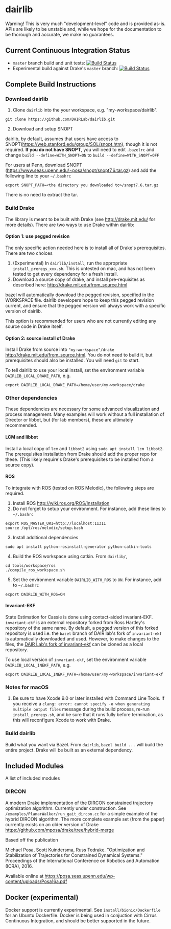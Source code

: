 # dairlib
Warning! This is very much "development-level" code and is provided as-is. APIs are likely to be unstable and, while we hope for the documentation to be thorough and accurate, we make no guarantees.

## Current Continuous Integration Status
* `master` branch build and unit tests: [![Build Status](https://api.cirrus-ci.com/github/DAIRLab/dairlib.svg?task=build&script=test)](https://cirrus-ci.com/github/DAIRLab/dairlib)
* Experimental build against Drake's `master` branch: [![Build Status](https://api.cirrus-ci.com/github/DAIRLab/dairlib.svg?task=drake_master_build&script=test)](https://cirrus-ci.com/github/DAIRLab/dairlib)
## Complete Build Instructions

### Download dairlib
1. Clone `dairlib` into the your workspace, e.g. "my-workspace/dairlib".
```
git clone https://github.com/DAIRLab/dairlib.git
```

2. Download and setup SNOPT

dairlib, by default, assumes that users have access to SNOPT(https://web.stanford.edu/group/SOL/snopt.htm), though it is not required. **If you do not have SNOPT**, you will need to edit `.bazelrc` and change `build --define=WITH_SNOPT=ON` to `build --define=WITH_SNOPT=OFF`

For users at Penn, download SNOPT (https://www.seas.upenn.edu/~posa/snopt/snopt7.6.tar.gz) and add the following line to your `~/.bashrc`
```
export SNOPT_PATH=<the directory you downloaded to>/snopt7.6.tar.gz
```

There is no need to extract the tar.

### Build Drake
The library is meant to be built with Drake (see http://drake.mit.edu/ for more details). There are two ways to use Drake within dairlib:
#### Option 1: use pegged revision
The only specific action needed here is to install all of Drake's prerequisites. There are two choices
1. (Experimental) In `dairlib/install`, run the appropriate `install_prereqs_xxx.sh`. This is untested on mac, and has not been tested to get every dependency for a fresh install.
2. Download a source copy of drake, and install pre-requisites as described here: http://drake.mit.edu/from_source.html

bazel will automatically download the pegged revision, specified in the WORKSPACE file. dairlib developers hope to keep this pegged revision current, and ensure that the pegged version will always work with a specific version of dairlib.

This option is recommended for users who are not currently editing any source code in Drake itself.
#### Option 2: source install of Drake
Install Drake from source into `"my-workspace"/drake` http://drake.mit.edu/from_source.html. You do not need to build it, but prerequisites should also be installed. You will need `git` to start.

To tell dairlib to use your local install, set the environment variable `DAIRLIB_LOCAL_DRAKE_PATH`, e.g.
```
export DAIRLIB_LOCAL_DRAKE_PATH=/home/user/my-workspace/drake
```

### Other dependencies
These dependencies are necessary for some advanced visualization and process management. Many examples will work without a full installation of Director or libbot, but (for lab members), these are ultimately recommended.

#### LCM and libbot
Install a local copy of `lcm` and `libbot2` using `sudo apt install lcm libbot2`. The prerequisites installation from Drake should add the proper repo for these. (This likely require's Drake's prerequisites to be installed from a source copy).

#### ROS
To integrate with ROS (tested on ROS Melodic), the following steps are required.
1. Install ROS http://wiki.ros.org/ROS/Installation
2. Do not forget to setup your environment. For instance, add these lines to `~/.bashrc`
```
export ROS_MASTER_URI=http://localhost:11311
source /opt/ros/melodic/setup.bash
```
3. Install additional dependencies
```
sudo apt install python-rosinstall-generator python-catkin-tools
```
4. Build the ROS workspace using catkin. From `dairlib/`,
```
cd tools/workspace/ros
./compile_ros_workspace.sh
```
5. Set the environment variable `DAIRLIB_WITH_ROS` to `ON`. For instance, add to `~/.bashrc`
```
export DAIRLIB_WITH_ROS=ON
```

#### Invariant-EKF
State Estimation for Cassie is done using contact-aided invariant-EKF. `invariant-ekf` is an external repository forked from Ross Hartley's repository of the same name. By default, a pegged version of this forked repository is used i.e. the `bazel` branch of DAIR lab's fork of `invariant-ekf` is automatically downloaded and used. However, to make changes to the files, the [DAIR Lab's fork of invariant-ekf](https://github.com/DAIRLab/invariant-ekf/tree/bazel "DAIR Lab's fork of invariant-ekf") can be cloned as a local repository.

To use local version of `invariant-ekf`, set the environment variable `DAIRLIB_LOCAL_INEKF_PATH`, e.g.
```
export DAIRLIB_LOCAL_INEKF_PATH=/home/user/my-workspace/invariant-ekf
```

### Notes for macOS

1. Be sure to have Xcode 9.0 or later installed with Command Line Tools. If you receive a `clang: error: cannot specify -o when generating multiple output files` message during the build process, re-run `install_prereqs.sh`, and be sure that it runs fully before termination, as this will reconfigure Xcode to work with Drake.

### Build dairlib
Build what you want via Bazel. From `dairlib`, `bazel build ...` will build the entire project. Drake will be built as an external dependency.

## Included Modules
A list of included modules

### DIRCON
A modern Drake implementation of the DIRCON constrained trajectory optimization algorithm. Currently under construction. See `/examples/PlanarWalker/run_gait_dircon.cc` for a simple example of the hybrid DIRCON algorithm. The more complete example set (from the paper) currently exists on an older version of Drake https://github.com/mposa/drake/tree/hybrid-merge

Based off the publication

Michael Posa, Scott Kuindersma, Russ Tedrake. "Optimization and Stabilization of Trajectories for Constrained Dynamical Systems." Proceedings of the International Conference on Robotics and Automation (ICRA), 2016.

Available online at https://posa.seas.upenn.edu/wp-content/uploads/Posa16a.pdf

## Docker (experimental)
Docker support is currently experimental. See `install/bionic/Dockerfile` for an Ubuntu Dockerfile. Docker is being used in conjuction with Cirrus Continuous Integration, and should be better supported in the future.

